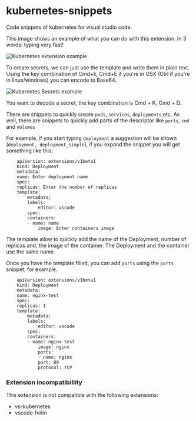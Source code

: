 # kubernetes-snippets
Code snippets of kubernetes for visual studio code.

This image shows an example of what you can do with this extension. In 3 words: typing very fast!

![Kubernetes extension example](https://raw.githubusercontent.com/ipedrazas/kubernetes-snippets/master/images/kubernetes-extension.gif "Kubernetes Extension example")

To create secrets, we can just use the template and write them in plain text. Using the key combination of Cmd+k, Cmd+E if you're in OSX (Ctrl if you're in linux/windows) you can encode to Base64.

![Kubernetes Secrets example](https://raw.githubusercontent.com/ipedrazas/kubernetes-snippets/master/images/secrets-extension.gif "Kubernetes Extension example")

You want to decode a secret, the key combination is Cmd + K, Cmd + D.

There are snippets to quickly create `pods`, `services`, `deployments`,etc. As well, there are snippets to 
quickly add parts of the descriptor like `ports`, `cmd` and `volumes`  

For example, if you start typing `deployment` a suggestion will be shown (`deployment, deployment_simple`), if you expand the snippet you will get something like this:

        apiVersion: extensions/v1beta1
        kind: Deployment
        metadata:
        name: Enter deployment name
        spec:
        replicas: Enter the number of replicas
        template:
            metadata:
            labels:
                editor: vscode
            spec:
            containers:
            - name: name
                image: Enter containers image

The template allow to quickly add the name of the Deployment, number of replicas and, the image of the container. The Deployment and the container use the same name.

Once you have the template filled, you can add `ports` using the `ports` snippet, for example.

        apiVersion: extensions/v1beta1
        kind: Deployment
        metadata:
        name: nginx-test
        spec:
        replicas: 1
        template:
            metadata:
            labels:
                editor: vscode
            spec:
            containers:
            - name: nginx-test
                image: nginx
                ports:
                - name: nginx
                port: 80
                protocol: TCP



### Extension incompatibillity
This extension is not compatible with the following extensions:

 * vs-kubernetes
 * vscode-helm